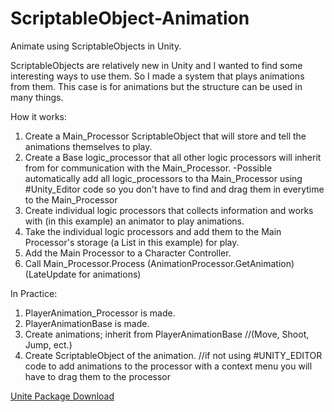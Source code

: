 # ScriptableObject-Animation
Animate using ScriptableObjects in Unity.

ScriptableObjects are relatively new in Unity and I wanted to find some interesting ways to use them. So I made a system that plays animations from them. This case is for animations but the structure can be used in many things.

How it works:
1. Create a Main_Processor ScriptableObject that will store and tell the animations themselves to play.
2. Create a Base logic_processor that all other logic processors will inherit from for communication with the Main_Processor.
    -Possible automatically add all logic_processors to tha Main_Processor using #Unity_Editor code so you don't have to find and drag          them in everytime to the Main_Processor
3. Create individual logic processors that collects information and works with (in this example) an animator to play animations.
4. Take the individual logic processors and add them to the Main Processor's storage (a List in this example) for play.
5. Add the Main Processor to a Character Controller.
6. Call Main_Processor.Process (AnimationProcessor.GetAnimation) (LateUpdate for animations)

In Practice:
1. PlayerAnimation_Processor is made.
2. PlayerAnimationBase is made.
3. Create animations; inherit from PlayerAnimationBase //(Move, Shoot, Jump, ect.)
4. Create ScriptableObject of the animation.
//if not using #UNITY_EDITOR code to add animations to the processor with a context menu you will have to drag them to the processor

[Unite Package Download](https://github.com/miclede/ScriptableObject-Animation/raw/master/SimpleScriptableObjectAnimation.unitypackage)
